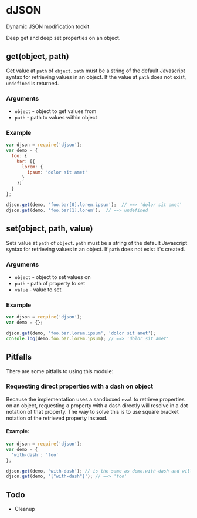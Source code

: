 # dJSON
Dynamic JSON modification tookit

Deep get and deep set properties on an object.

## get(object, path)
Get value at `path` of `object`. `path` must be a string of the default Javascript syntax for retrieving
values in an object. If the value at `path` does not exist, `undefined` is returned.

### Arguments
* `object` - object to get values from
* `path` - path to values within object

### Example
```Javascript
var djson = require('djson');
var demo = {
  foo: {
    bar: [{
      lorem: {
        ipsum: 'dolor sit amet'
      }
    }]
  }
};

djson.get(demo, 'foo.bar[0].lorem.ipsum');  // ==> 'dolor sit amet'
djson.get(demo, 'foo.bar[1].lorem');  // ==> undefined
```

## set(object, path, value)
Sets value at `path` of `object`. `path` must be a string of the default Javascript syntax for retrieving
values in an object. If `path` does not exist it's created.

### Arguments
* `object` - object to set values on
* `path` - path of property to set
* `value` - value to set

### Example
```Javascript
var djson = require('djson');
var demo = {};

djson.get(demo, 'foo.bar.lorem.ipsum', 'dolor sit amet');
console.log(demo.foo.bar.lorem.ipsum); // ==> 'dolor sit amet'
```

## Pitfalls
There are some pitfalls to using this module:

### Requesting direct properties with a dash on object
Because the implementation uses a sandboxed `eval` to retrieve properties on an object, requesting a property with
a dash directly will resolve in a dot notation of that property. The way to solve this is to use square bracket notation
of the retrieved property instead.

#### Example:
```Javascript
var djson = require('djson');
var demo = {
  'with-dash': 'foo'
};

djson.get(demo, 'with-dash'); // is the same as demo.with-dash and will resolve to `undefined`
djson.get(demo, '["with-dash"]'); // ==> 'foo'
```

## Todo
- Cleanup
